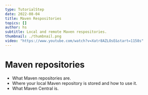 ```yaml
---
type: TutorialStep
date: 2022-08-04
title: Maven Respositories
topics: []
author: hs
subtitle: Local and remote Maven respositories.
thumbnail: ./thumbnail.png
video: "https://www.youtube.com/watch?v=Xatr8AZLOsE&start=1158s"
---
```


# Maven repositories

- What Maven repositories are.
- Where your local Maven repository is stored and how to use it.
- What Maven Central is.
